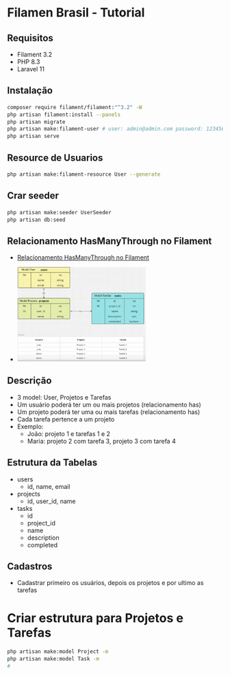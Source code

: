 # Filamen Brasil - Tutorial
## Requisitos
- Filament 3.2
- PHP 8.3
- Laravel 11
## Instalação
```sh
composer require filament/filament:"^3.2" -W
php artisan filament:install --panels
php artisan migrate
php artisan make:filament-user # user: admin@admin.com password: 123456
php artisan serve
```
## Resource de Usuarios
```sh
php artisan make:filament-resource User --generate
```
## Crar seeder
```sh
php artisan make:seeder UserSeeder
php artisan db:seed
```
## Relacionamento HasManyThrough no Filament
- [Relacionamento HasManyThrough no Filament](https://youtu.be/_asXcJsQrFU?si=9q3ByZ5VRGbbvvvN)
* <img src="./imagens/figura1.jpg" alt="Fgura 1" width="300">
## Descrição
- 3 model: User, Projetos e Tarefas
- Um usuário poderá ter um ou mais projetos (relacionamento has)
- Um projeto poderá ter uma ou mais tarefas (relacionamento has)
- Cada tarefa pertence a um projeto
- Exemplo: 
  - João: projeto 1 e tarefas 1 e 2
  - Maria: projeto 2 com tarefa 3, projeto 3 com tarefa 4
## Estrutura da Tabelas
- users
  - id, name, email
- projects
  - id, user_id, name
- tasks
  - id
  - project_id
  - name
  - description
  - completed
## Cadastros
- Cadastrar primeiro os usuários, depois os projetos e por ultimo as tarefas
# Criar estrutura para Projetos e Tarefas
```sh
php artisan make:model Project -m
php artisan make:model Task -m
#